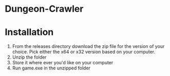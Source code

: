 # Dungeon-Crawler

# Installation
1. From the releases directory download the zip file for the version of your choice. Pick either the x64 or x32 version based on your computer.
2. Unzip the folder
3. Store it where ever you'd like on your computer
4. Run game.exe in the unzipped folder

